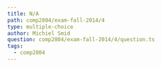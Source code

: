 ```yaml
---
title: N/A
path: comp2804/exam-fall-2014/4
type: multiple-choice
author: Michiel Smid
question: comp2804/exam-fall-2014/4/question.ts
tags:
  - comp2804
---
```

